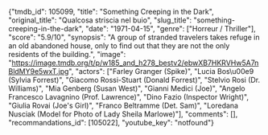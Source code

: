 {"tmdb_id": 105099, "title": "Something Creeping in the Dark", "original_title": "Qualcosa striscia nel buio", "slug_title": "something-creeping-in-the-dark", "date": "1971-04-15", "genre": ["Horreur / Thriller"], "score": "5.9/10", "synopsis": "A group of stranded travelers takes refuge in an old abandoned house, only to find out that they are not the only residents of the building.", "image": "https://image.tmdb.org/t/p/w185_and_h278_bestv2/ebwXB7HKRVHw5A7nBldMY9e5wxT.jpg", "actors": ["Farley Granger (Spike)", "Lucia Bos\u00e9 (Sylvia Forrest)", "Giacomo Rossi-Stuart (Donald Forrest)", "Stelvio Rosi (Dr. Williams)", "Mia Genberg (Susan West)", "Gianni Medici (Joe)", "Angelo Francesco Lavagnino (Prof. Lawrence)", "Dino Fazio (Inspector Wright)", "Giulia Rovai (Joe's Girl)", "Franco Beltramme (Det. Sam)", "Loredana Nusciak (Model for Photo of Lady Sheila Marlowe)"], "comments": [], "recommandations_id": [105022], "youtube_key": "notfound"}